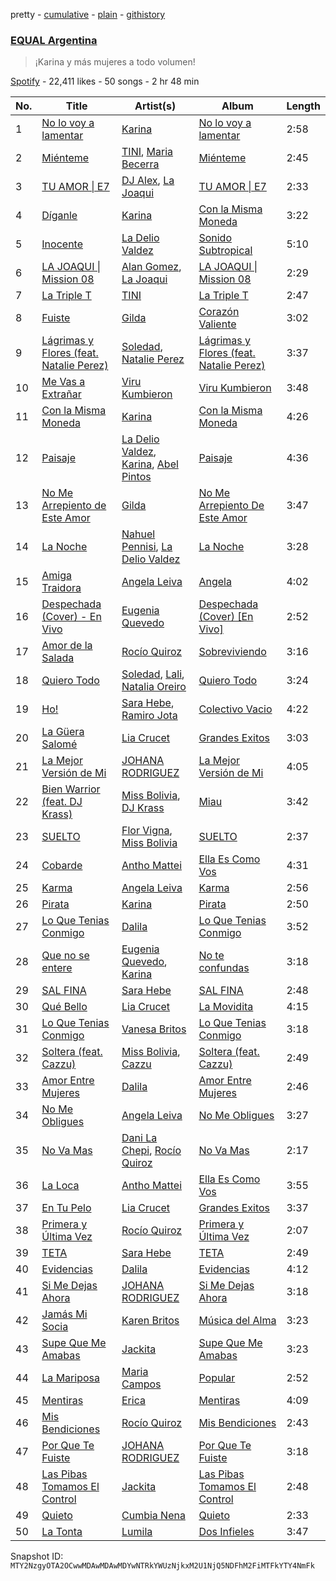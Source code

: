 pretty - [cumulative](/playlists/cumulative/37i9dQZF1DX2ArBUudJwM5.md) - [plain](/playlists/plain/37i9dQZF1DX2ArBUudJwM5) - [githistory](https://github.githistory.xyz/mackorone/spotify-playlist-archive/blob/main/playlists/plain/37i9dQZF1DX2ArBUudJwM5)

### [EQUAL Argentina](https://open.spotify.com/playlist/37i9dQZF1DX2ArBUudJwM5)

> ¡Karina y más mujeres a todo volumen!

[Spotify](https://open.spotify.com/user/spotify) - 22,411 likes - 50 songs - 2 hr 48 min

| No. | Title | Artist(s) | Album | Length |
|---|---|---|---|---|
| 1 | [No lo voy a lamentar](https://open.spotify.com/track/3y24cvc9OZ23Jrs4QfbOuA) | [Karina](https://open.spotify.com/artist/1QZuAtDYNrk2QMogJulsyq) | [No lo voy a lamentar](https://open.spotify.com/album/5BT7ZLdhP7vLvTaOUhP0Ml) | 2:58 |
| 2 | [Miénteme](https://open.spotify.com/track/0cOa970mzTWAxKtltpkpLc) | [TINI](https://open.spotify.com/artist/7vXDAI8JwjW531ouMGbfcp), [Maria Becerra](https://open.spotify.com/artist/1DxLCyH42yaHKGK3cl5bvG) | [Miénteme](https://open.spotify.com/album/4D9XS6o1GNMmuUWhI5Qixg) | 2:45 |
| 3 | [TU AMOR \| E7](https://open.spotify.com/track/3N6rAKpPraBOZqn9RhSrz0) | [DJ Alex](https://open.spotify.com/artist/7ygNQCdpQWW7iSWAxDhvhI), [La Joaqui](https://open.spotify.com/artist/60XHOAhvEBiV6BGBOv8ClM) | [TU AMOR \| E7](https://open.spotify.com/album/772pSj9TMLYJoULLYIEVBX) | 2:33 |
| 4 | [Díganle](https://open.spotify.com/track/7Gc9iCkANNOlw32jQCemjz) | [Karina](https://open.spotify.com/artist/1QZuAtDYNrk2QMogJulsyq) | [Con la Misma Moneda](https://open.spotify.com/album/0uHMJhys3A6ZexbwOQj0Hc) | 3:22 |
| 5 | [Inocente](https://open.spotify.com/track/1DFDbSWdESvzWHHAe6BCQ3) | [La Delio Valdez](https://open.spotify.com/artist/3tzacGOmngxUV8W8lU9h3Q) | [Sonido Subtropical](https://open.spotify.com/album/6laFKE1r9Sc5ACUiVImrIV) | 5:10 |
| 6 | [LA JOAQUI \| Mission 08](https://open.spotify.com/track/3ZkUgtNi45G8qdmya5UTgV) | [Alan Gomez](https://open.spotify.com/artist/6oMRQ5H3A2XA5I3RG3leni), [La Joaqui](https://open.spotify.com/artist/60XHOAhvEBiV6BGBOv8ClM) | [LA JOAQUI \| Mission 08](https://open.spotify.com/album/3iB7L3jdv63EAi4TnI59cz) | 2:29 |
| 7 | [La Triple T](https://open.spotify.com/track/7kYbxvrGXv8cmKjkqgqhrw) | [TINI](https://open.spotify.com/artist/7vXDAI8JwjW531ouMGbfcp) | [La Triple T](https://open.spotify.com/album/3qawASs1sOKod3clkhZTvv) | 2:47 |
| 8 | [Fuiste](https://open.spotify.com/track/3jxP1S0xXvPBry3scDZj6h) | [Gilda](https://open.spotify.com/artist/6Q6qTNC2rAegcR5QjzcRgE) | [Corazón Valiente](https://open.spotify.com/album/3WuwesFp1zHaIQa98Y3Fcn) | 3:02 |
| 9 | [Lágrimas y Flores \(feat\. Natalie Perez\)](https://open.spotify.com/track/5ddqh5tCgWitBsKdKsp0kC) | [Soledad](https://open.spotify.com/artist/0K59Fm1y7s3j498ueS4qzY), [Natalie Perez](https://open.spotify.com/artist/1Y99HOeRzRc27my6NJE3rE) | [Lágrimas y Flores \(feat\. Natalie Perez\)](https://open.spotify.com/album/6GkLBhohzpGAdnnLmkBAKX) | 3:37 |
| 10 | [Me Vas a Extrañar](https://open.spotify.com/track/3KOxcKaiZSFYIcHnr8PIKB) | [Viru Kumbieron](https://open.spotify.com/artist/7edrtXagYn0nCFOwQp8AS1) | [Viru Kumbieron](https://open.spotify.com/album/1CCcCWcacL3qH60tN70tp3) | 3:48 |
| 11 | [Con la Misma Moneda](https://open.spotify.com/track/6HIZ8QjtS1jGxAfTEYFyi4) | [Karina](https://open.spotify.com/artist/1QZuAtDYNrk2QMogJulsyq) | [Con la Misma Moneda](https://open.spotify.com/album/0uHMJhys3A6ZexbwOQj0Hc) | 4:26 |
| 12 | [Paisaje](https://open.spotify.com/track/4EDCymZo79P1adudaFnOmj) | [La Delio Valdez](https://open.spotify.com/artist/3tzacGOmngxUV8W8lU9h3Q), [Karina](https://open.spotify.com/artist/1QZuAtDYNrk2QMogJulsyq), [Abel Pintos](https://open.spotify.com/artist/6HTUcOExehqydqa7C3usAa) | [Paisaje](https://open.spotify.com/album/5L31DZVxy3JHpFalfYXKDp) | 4:36 |
| 13 | [No Me Arrepiento de Este Amor](https://open.spotify.com/track/51AzUb1mSE4WfbSBAi2OYo) | [Gilda](https://open.spotify.com/artist/6Q6qTNC2rAegcR5QjzcRgE) | [No Me Arrepiento De Este Amor](https://open.spotify.com/album/2MllIhJKqsrBM7L4JhIE17) | 3:47 |
| 14 | [La Noche](https://open.spotify.com/track/1WyoLJHC6VJKX9DeLUEaTr) | [Nahuel Pennisi](https://open.spotify.com/artist/4IjHltwoSKbUeZLPeULyDe), [La Delio Valdez](https://open.spotify.com/artist/3tzacGOmngxUV8W8lU9h3Q) | [La Noche](https://open.spotify.com/album/06Z89FVJ5rOZKw3wRRAexV) | 3:28 |
| 15 | [Amiga Traidora](https://open.spotify.com/track/3tYKavstUa13tOd6LH6Gi8) | [Angela Leiva](https://open.spotify.com/artist/6Y4g5zwJI7jcRzGLXh0H5d) | [Angela](https://open.spotify.com/album/2aUVtRLQJamF1dRDvRi6tc) | 4:02 |
| 16 | [Despechada \(Cover\) \- En Vivo](https://open.spotify.com/track/1487Hvk6G70cTk3LcD4zZP) | [Eugenia Quevedo](https://open.spotify.com/artist/13t1RROs40VnX8PtMUnBqc) | [Despechada \(Cover\) \[En Vivo\]](https://open.spotify.com/album/7uXNegW0zpr5lrRo9YNiOl) | 2:52 |
| 17 | [Amor de la Salada](https://open.spotify.com/track/0nkCnS6Dxevv3sbbMj1VeV) | [Rocío Quiroz](https://open.spotify.com/artist/43PjjBbR7LawCx75hCbLmn) | [Sobreviviendo](https://open.spotify.com/album/1yqtTojuHNlmXYwGn1tVD3) | 3:16 |
| 18 | [Quiero Todo](https://open.spotify.com/track/0yRaf2zK8CtJvNyLzg9XNy) | [Soledad](https://open.spotify.com/artist/0K59Fm1y7s3j498ueS4qzY), [Lali](https://open.spotify.com/artist/22P1OY4TRFRwhP0q29loQ8), [Natalia Oreiro](https://open.spotify.com/artist/0Uit4gta4PrT7HvUe8W2Xo) | [Quiero Todo](https://open.spotify.com/album/3oRwbp1iHfkNfBQ7v6eIsU) | 3:24 |
| 19 | [Ho!](https://open.spotify.com/track/0DAJPhpwTrFE7pgcGJvD9k) | [Sara Hebe](https://open.spotify.com/artist/4pFUriuYqqAmBCvqF9o6LW), [Ramiro Jota](https://open.spotify.com/artist/643hBnrVfRzLm6Kz9YYfga) | [Colectivo Vacio](https://open.spotify.com/album/1BWRMuZHdFBD9QwZWHJ0X9) | 4:22 |
| 20 | [La Güera Salomé](https://open.spotify.com/track/0ztaqx3ChIDhqmZepSoJkB) | [Lia Crucet](https://open.spotify.com/artist/1wsio1S9CIIbEuGSYkSAyQ) | [Grandes Exitos](https://open.spotify.com/album/0zhysJHZai73HznxQ5Kmj3) | 3:03 |
| 21 | [La Mejor Versión de Mi](https://open.spotify.com/track/6n2NZOVbSaDQ2PcZVUv997) | [JOHANA RODRIGUEZ](https://open.spotify.com/artist/7tuofRUkaEJGOBu0FImMYw) | [La Mejor Versión de Mi](https://open.spotify.com/album/4pJBLj9ErDQxIXq70HRvI5) | 4:05 |
| 22 | [Bien Warrior \(feat\. DJ Krass\)](https://open.spotify.com/track/5n1NGn7RHU30QxQHk0onlZ) | [Miss Bolivia](https://open.spotify.com/artist/4xx3PjUWxXY0qEXUdDhrwx), [DJ Krass](https://open.spotify.com/artist/0Ft52aTdmeD5N2ncuniI0d) | [Miau](https://open.spotify.com/album/5cYwo4qHagCDmawKmY12PY) | 3:42 |
| 23 | [SUELTO](https://open.spotify.com/track/1wGRgZ53XqiTNmwJCYiudy) | [Flor Vigna](https://open.spotify.com/artist/7xknmvFivAH3FxfLCQKuKE), [Miss Bolivia](https://open.spotify.com/artist/4xx3PjUWxXY0qEXUdDhrwx) | [SUELTO](https://open.spotify.com/album/4sbivM4b9qHO8Lr9rJyEXN) | 2:37 |
| 24 | [Cobarde](https://open.spotify.com/track/0Eb0IgyKJF7llW3UxG6gVV) | [Antho Mattei](https://open.spotify.com/artist/4Pnl3TKhOZWqZoulVNYWDl) | [Ella Es Como Vos](https://open.spotify.com/album/4C2lbsiWvZAVxNB9tN4bOn) | 4:31 |
| 25 | [Karma](https://open.spotify.com/track/4SkPhoz2b5busK8p9yc4rB) | [Angela Leiva](https://open.spotify.com/artist/6Y4g5zwJI7jcRzGLXh0H5d) | [Karma](https://open.spotify.com/album/6zl0Ny6UMSSXnmMzOYElmC) | 2:56 |
| 26 | [Pirata](https://open.spotify.com/track/3fSpafFrh7GM2x7X8MjfGb) | [Karina](https://open.spotify.com/artist/1QZuAtDYNrk2QMogJulsyq) | [Pirata](https://open.spotify.com/album/5kj35KucMb9m2IENpIWA9c) | 2:50 |
| 27 | [Lo Que Tenias Conmigo](https://open.spotify.com/track/5Gxso3frtSCRcmagnnRPM1) | [Dalila](https://open.spotify.com/artist/3ruk44IzmsPppwo7VOknwZ) | [Lo Que Tenias Conmigo](https://open.spotify.com/album/70L9zL61EPu6WWtGLabrxr) | 3:52 |
| 28 | [Que no se entere](https://open.spotify.com/track/0PtHJn4KCLVoFI5gR4nBRU) | [Eugenia Quevedo](https://open.spotify.com/artist/13t1RROs40VnX8PtMUnBqc), [Karina](https://open.spotify.com/artist/1QZuAtDYNrk2QMogJulsyq) | [No te confundas](https://open.spotify.com/album/6Sp9EMuyxQtWwDri5dRji4) | 3:18 |
| 29 | [SAL FINA](https://open.spotify.com/track/5RFidx9Bh9qLPKfpwpPJQr) | [Sara Hebe](https://open.spotify.com/artist/4pFUriuYqqAmBCvqF9o6LW) | [SAL FINA](https://open.spotify.com/album/2gCaMSxdPYSgv1GdcXZFea) | 2:48 |
| 30 | [Qué Bello](https://open.spotify.com/track/3YFRoa2x2LK64OB0fY9FPA) | [Lia Crucet](https://open.spotify.com/artist/1wsio1S9CIIbEuGSYkSAyQ) | [La Movidita](https://open.spotify.com/album/59IsmbtBiwZmpwrBOJzymP) | 4:15 |
| 31 | [Lo Que Tenias Conmigo](https://open.spotify.com/track/5kgEYgfAbwGghXZCyOm7xm) | [Vanesa Britos](https://open.spotify.com/artist/5XOiPMOBMDm4AYCFRS1e0j) | [Lo Que Tenias Conmigo](https://open.spotify.com/album/78VOKOepzfCQP4thwrVnw4) | 3:18 |
| 32 | [Soltera \(feat\. Cazzu\)](https://open.spotify.com/track/1nshWo2nGPZJ5qNINOlCTo) | [Miss Bolivia](https://open.spotify.com/artist/4xx3PjUWxXY0qEXUdDhrwx), [Cazzu](https://open.spotify.com/artist/6w3SkAHYPsQ1bxV7VDlG5y) | [Soltera \(feat\. Cazzu\)](https://open.spotify.com/album/1v1IUycUQT7BsColcjDhbQ) | 2:49 |
| 33 | [Amor Entre Mujeres](https://open.spotify.com/track/0xjpwkkj1ttlWdldDmjBaC) | [Dalila](https://open.spotify.com/artist/3ruk44IzmsPppwo7VOknwZ) | [Amor Entre Mujeres](https://open.spotify.com/album/01obGlmjh6uqqP7yTcLXYh) | 2:46 |
| 34 | [No Me Obligues](https://open.spotify.com/track/3zt2sKW3baol4P64yRnmTp) | [Angela Leiva](https://open.spotify.com/artist/6Y4g5zwJI7jcRzGLXh0H5d) | [No Me Obligues](https://open.spotify.com/album/1S6BDGo0jDjlODItAMfEeV) | 3:27 |
| 35 | [No Va Mas](https://open.spotify.com/track/4YF2pSGwib3FL2e9WgpVXh) | [Dani La Chepi](https://open.spotify.com/artist/1pLLfmio0DjpkwVZT91tXZ), [Rocío Quiroz](https://open.spotify.com/artist/1k6NZ9P78E78k78S9BDw6m) | [No Va Mas](https://open.spotify.com/album/1GEQlN1pNvTSi9U4cNi2Fr) | 2:17 |
| 36 | [La Loca](https://open.spotify.com/track/3Z0Plr8i9EQDCRtJry97Ps) | [Antho Mattei](https://open.spotify.com/artist/4Pnl3TKhOZWqZoulVNYWDl) | [Ella Es Como Vos](https://open.spotify.com/album/4C2lbsiWvZAVxNB9tN4bOn) | 3:55 |
| 37 | [En Tu Pelo](https://open.spotify.com/track/0zWv4SB4NLDHZeTQPJpfZs) | [Lia Crucet](https://open.spotify.com/artist/1wsio1S9CIIbEuGSYkSAyQ) | [Grandes Exitos](https://open.spotify.com/album/0zhysJHZai73HznxQ5Kmj3) | 3:37 |
| 38 | [Primera y Última Vez](https://open.spotify.com/track/7HlYK2GEvPtvYGCdHA0vFM) | [Rocío Quiroz](https://open.spotify.com/artist/43PjjBbR7LawCx75hCbLmn) | [Primera y Última Vez](https://open.spotify.com/album/7bEnK9vfhCtR0jb4znVATw) | 2:07 |
| 39 | [TETA](https://open.spotify.com/track/5cVod6gUysyLhMDQXwymoG) | [Sara Hebe](https://open.spotify.com/artist/4pFUriuYqqAmBCvqF9o6LW) | [TETA](https://open.spotify.com/album/5x7F504UruimXeFXB9h0iE) | 2:49 |
| 40 | [Evidencias](https://open.spotify.com/track/2BjE7xVdzHIPfq3FwUiVx4) | [Dalila](https://open.spotify.com/artist/3ruk44IzmsPppwo7VOknwZ) | [Evidencias](https://open.spotify.com/album/3uV0DAuyOAGJ9YlbXIPoQF) | 4:12 |
| 41 | [Si Me Dejas Ahora](https://open.spotify.com/track/4xU2jDJ2gRlaH002J2Emn0) | [JOHANA RODRIGUEZ](https://open.spotify.com/artist/7tuofRUkaEJGOBu0FImMYw) | [Si Me Dejas Ahora](https://open.spotify.com/album/0mymutAlcCDQu44HS8ZzSs) | 3:18 |
| 42 | [Jamás Mi Socia](https://open.spotify.com/track/4PEKYrvnTlCTStA0mpXwKR) | [Karen Britos](https://open.spotify.com/artist/6DTSChtNao6SMQy2EyTHyA) | [Música del Alma](https://open.spotify.com/album/6CYOL7EVkEQuCgyEFdb7WJ) | 3:23 |
| 43 | [Supe Que Me Amabas](https://open.spotify.com/track/6MaTna8KTEchLEYmdzwgs5) | [Jackita](https://open.spotify.com/artist/4QPzOa9mWjgUVvy9ObVGo8) | [Supe Que Me Amabas](https://open.spotify.com/album/0WcC3WFfQKjK2V5czeyUU3) | 3:23 |
| 44 | [La Mariposa](https://open.spotify.com/track/0M7o4YFo6qEY9rDjb34kZ9) | [Maria Campos](https://open.spotify.com/artist/6MyLptpVK60BMHEDBl1oxu) | [Popular](https://open.spotify.com/album/0aTeekOTa8qn059GhDrm0r) | 2:52 |
| 45 | [Mentiras](https://open.spotify.com/track/5vbSyTLeJIDJfoDJq2xow6) | [Erica](https://open.spotify.com/artist/6ozZB05c03WzEeGM5vR6l7) | [Mentiras](https://open.spotify.com/album/2iFDmQMTYwrK5pgIWOzcdw) | 4:09 |
| 46 | [Mis Bendiciones](https://open.spotify.com/track/3nOfit3D7uvwhRLKT0b8Ts) | [Rocío Quiroz](https://open.spotify.com/artist/43PjjBbR7LawCx75hCbLmn) | [Mis Bendiciones](https://open.spotify.com/album/7Lb9Yyag4UxI7DzVkXLlP5) | 2:43 |
| 47 | [Por Que Te Fuiste](https://open.spotify.com/track/6aiRodyBoHgqid9vDLyKCc) | [JOHANA RODRIGUEZ](https://open.spotify.com/artist/7tuofRUkaEJGOBu0FImMYw) | [Por Que Te Fuiste](https://open.spotify.com/album/32HCgHv0snLINBaUGmJt4h) | 3:18 |
| 48 | [Las Pibas Tomamos El Control](https://open.spotify.com/track/1ymM4VsasYpO2CK0R7ebiM) | [Jackita](https://open.spotify.com/artist/4QPzOa9mWjgUVvy9ObVGo8) | [Las Pibas Tomamos El Control](https://open.spotify.com/album/2ZEOce8bG7DiokOGkzp3Wc) | 2:48 |
| 49 | [Quieto](https://open.spotify.com/track/47rSF9GA84zIB5Kn9SCfDC) | [Cumbia Nena](https://open.spotify.com/artist/5BNVbfGIjyuFgjnZbnUJrx) | [Quieto](https://open.spotify.com/album/5sC1aAiKcRC1skXRrpJCbt) | 2:33 |
| 50 | [La Tonta](https://open.spotify.com/track/2wCmrZhSwo7QmrXL65gyaq) | [Lumila](https://open.spotify.com/artist/3UMqtujij2O4GFEb4kudmz) | [Dos Infieles](https://open.spotify.com/album/1f54nsI9jCpMXNryg9RX4f) | 3:47 |

Snapshot ID: `MTY2NzgyOTA2OCwwMDAwMDAwMDYwNTRkYWUzNjkxM2U1NjQ5NDFhM2FiMTFkYTY4NmFk`
